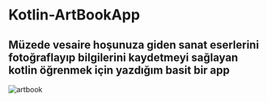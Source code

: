 # Kotlin-ArtBookApp
## Müzede vesaire hoşunuza giden sanat eserlerini fotoğraflayıp bilgilerini kaydetmeyi sağlayan kotlin öğrenmek için yazdığım basit bir app
![artbook](https://user-images.githubusercontent.com/73468385/130351922-907aafde-4631-448f-a3b7-4a0de7e838a2.gif)
